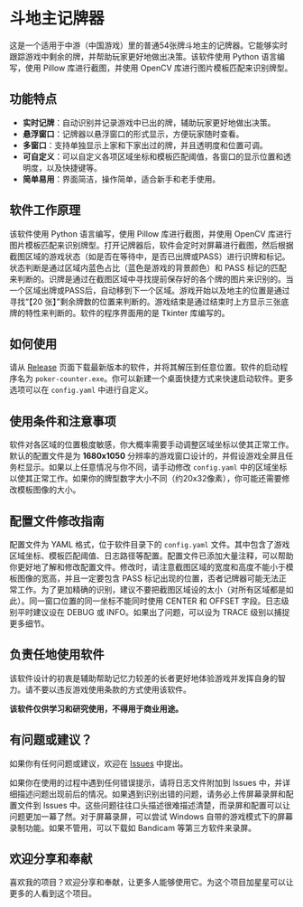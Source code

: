# 斗地主记牌器

这是一个适用于中游（中国游戏）里的普通54张牌斗地主的记牌器。它能够实时跟踪游戏中剩余的牌，并帮助玩家更好地做出决策。该软件使用 Python 语言编写，使用 Pillow 库进行截图，并使用 OpenCV 库进行图片模板匹配来识别牌型。

## 功能特点

- **实时记牌**：自动识别并记录游戏中已出的牌，辅助玩家更好地做出决策。
- **悬浮窗口**：记牌器以悬浮窗口的形式显示，方便玩家随时查看。
- **多窗口**：支持单独显示上家和下家出过的牌，并且透明度和位置可调。
- **可自定义**：可以自定义各项区域坐标和模板匹配阈值，各窗口的显示位置和透明度，以及快捷键等。
- **简单易用**：界面简洁，操作简单，适合新手和老手使用。

## 软件工作原理

该软件使用 Python 语言编写，使用 Pillow 库进行截图，并使用 OpenCV 库进行图片模板匹配来识别牌型。打开记牌器后，软件会定时对屏幕进行截图，然后根据截图区域的游戏状态（如是否在等待中，是否已出牌或PASS）进行识牌和标记。状态判断是通过区域内蓝色占比（蓝色是游戏的背景颜色）和 PASS 标记的匹配来判断的。识牌是通过在截图区域中寻找提前保存好的各个牌的图片来识别的。当一个区域出牌或PASS后，自动移到下一个区域。游戏开始以及地主的位置是通过寻找“【20 张】”剩余牌数的位置来判断的。游戏结束是通过结束时上方显示三张底牌的特性来判断的。软件的程序界面用的是 Tkinter 库编写的。

## 如何使用

请从 [Release](https://github.com/FlysonBot/poker-counter/releases) 页面下载最新版本的软件，并将其解压到任意位置。软件的启动程序名为 `poker-counter.exe`。你可以新建一个桌面快捷方式来快速启动软件。更多选项可以在 `config.yaml` 中进行自定义。

## 使用条件和注意事项

软件对各区域的位置极度敏感，你大概率需要手动调整区域坐标以使其正常工作。默认的配置文件是为 **1680x1050** 分辨率的游戏窗口设计的，并假设游戏全屏且任务栏显示。如果以上任意情况与你不同，请手动修改 `config.yaml` 中的区域坐标以使其正常工作。如果你的牌型数字大小不同（约20x32像素），你可能还需要修改模板图像的大小。

## 配置文件修改指南

配置文件为 YAML 格式，位于软件目录下的 `config.yaml` 文件。其中包含了游戏区域坐标、模板匹配阈值、日志路径等配置。配置文件已添加大量注释，可以帮助你更好地了解和修改配置文件。修改时，请注意截图区域的宽度和高度不能小于模板图像的宽高，并且一定要包含 PASS 标记出现的位置，否者记牌器可能无法正常工作。为了更加精确的识别，建议不要把截图区域设的太小（对所有区域都是如此）。同一窗口位置的同一坐标不能同时使用 CENTER 和 OFFSET 字段。日志级别平时建议设在 DEBUG 或 INFO。如果出了问题，可以设为 TRACE 级别以捕捉更多细节。

## 负责任地使用软件

该软件设计的初衷是辅助帮助记忆力较差的长者更好地体验游戏并发挥自身的智力。请不要以违反游戏使用条款的方式使用该软件。

**该软件仅供学习和研究使用，不得用于商业用途。**

## 有问题或建议？

如果你有任何问题或建议，欢迎在 [Issues](https://github.com/FlysonBot/poker-counter/issues) 中提出。

如果你在使用的过程中遇到任何错误提示，请将日志文件附加到 Issues 中，并详细描述问题出现前后的情况。如果遇到识别出错的问题，请务必上传屏幕录屏和配置文件到 Issues 中。这些问题往往口头描述很难描述清楚，而录屏和配置可以让问题更加一幕了然。对于屏幕录屏，可以尝试 Windows 自带的游戏模式下的屏幕录制功能。如果不管用，可以下载如 Bandicam 等第三方软件来录屏。

## 欢迎分享和奉献

喜欢我的项目？欢迎分享和奉献，让更多人能够使用它。为这个项目加星星可以让更多的人看到这个项目。
